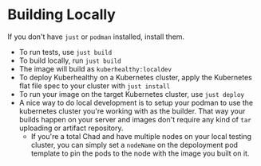# Building Locally

If you don't have `just` or `podman` installed, install them.

- To run tests, use `just build`
- To build locally, run `just build`
- The image will build as `kuberhealthy:localdev`
- To deploy Kuberhealthy on a Kubernetes cluster, apply the Kubernetes flat file spec to your cluster with `just install`
- To run your image on the target Kubernetes cluster, use `just deploy`
- A nice way to do local development is to setup your podman to use the kubernetes cluster you're working with as the builder. That way your builds happen on your server and images don't require any kind of `tar` uploading or artifact repository.
    - If you're a total Chad and have multiple nodes on your local testing cluster, you can simply set a `nodeName` on the depoloyment pod template to pin the pods to the node with the image you built on it.
